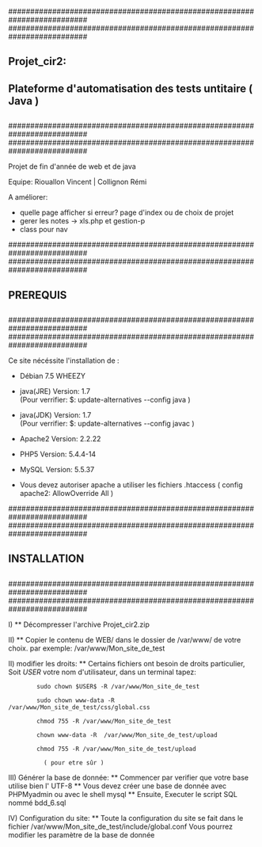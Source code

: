 ##########################################################################
##########################################################################
##                                                                      ##
##                          Projet_cir2:                                ##
##        Plateforme d'automatisation des tests untitaire ( Java )      ##
##                                                                      ##
##########################################################################
##########################################################################

Projet de fin d'année de web et de java

Equipe: Riouallon Vincent | Collignon Rémi

A améliorer:
- quelle page afficher si erreur? page d'index ou de choix de projet
- gerer les notes -> xls.php et gestion-p
- class pour nav

##########################################################################
##########################################################################
##                                                                      ##
##                            PREREQUIS                                 ##
##                                                                      ##
##########################################################################
##########################################################################

Ce site nécéssite l'installation de :

  - Débian 7.5  WHEEZY

  - java(JRE)   Version:  1.7         
          (Pour verrifier: $: update-alternatives --config java )

  - java(JDK)   Version:  1.7         
          (Pour verrifier: $: update-alternatives --config javac )

  - Apache2     Version:  2.2.22

  - PHP5        Version:  5.4.4-14

  - MySQL       Version:  5.5.37

  - Vous devez autoriser apache a utiliser les fichiers .htaccess
          ( config apache2: AllowOverride All )

##########################################################################
##########################################################################
##                                                                      ##
##                           INSTALLATION                               ##
##                                                                      ##
##########################################################################
##########################################################################

I)    ** Décompresser l'archive Projet_cir2.zip

II)   ** Copier le contenu de WEB/ dans le dossier de /var/www/ de votre 
          choix.
          par exemple: /var/www/Mon_site_de_test

II)   modifier les droits:
      ** Certains fichiers ont besoin de droits particulier,
          Soit $USER$ votre nom d'utilisateur, dans un terminal tapez:

            sudo chown $USER$ -R /var/www/Mon_site_de_test

            sudo chown www-data -R /var/www/Mon_site_de_test/css/global.css

            chmod 755 -R /var/www/Mon_site_de_test
           
            chown www-data -R  /var/www/Mon_site_de_test/upload
           
            chmod 755 -R /var/www/Mon_site_de_test/upload
          
              ( pour etre sûr )

III)  Générer la base de donnée:
      ** Commencer par verifier que votre base utilise bien l' UTF-8
      ** Vous devez créer une base de donnée avec PHPMyadmin ou avec le shell mysql
      ** Ensuite, Executer le script SQL nommé bdd_6.sql


IV)  Configuration du site:
      ** Toute la configuration du site se fait dans le fichier
       /var/www/Mon_site_de_test/include/global.conf
       Vous pourrez modifier les paramètre de la base de donnée
